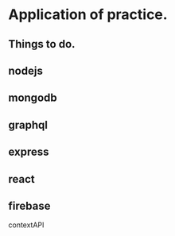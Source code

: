 # Application of practice.
## Things to do.
nodejs
---
mongodb
---
graphql
---
express
---
react
---
firebase
---
contextAPI